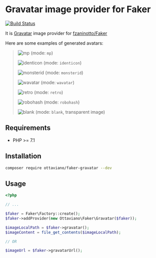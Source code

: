 # Gravatar image provider for Faker

[![Build Status](https://travis-ci.org/ottaviano/faker-gravatar.svg?branch=master)](https://travis-ci.org/ottaviano/faker-gravatar)

It is [Gravatar](https://en.gravatar.com/site/implement/images/) image provider for [fzaninotto/Faker](https://github.com/fzaninotto/Faker)

Here are some examples of generated avatars:

> ![mp](https://www.gravatar.com/avatar/ottaviano/faker-gravatar?d=mp&size=50) (mode: `mp`)
>
> ![identicon](https://www.gravatar.com/avatar/ottaviano/faker-gravatar?d=identicon&size=50) (mode: `identicon`)
>
> ![monsterid](https://www.gravatar.com/avatar/ottaviano/faker-gravatar?d=monsterid&size=50) (mode: `monsterid`)
> 
> ![wavatar](https://www.gravatar.com/avatar/ottaviano/faker-gravatar?d=wavatar&size=50) (mode: `wavatar`)
> 
> ![retro](https://www.gravatar.com/avatar/ottaviano/faker-gravatar?d=retro&size=50) (mode: `retro`)
>
> ![robohash](https://www.gravatar.com/avatar/ottaviano/faker-gravatar?d=robohash&size=50) (mode: `robohash`)
>
> ![blank](https://www.gravatar.com/avatar/ottaviano/faker-gravatar?d=blank&size=50) (mode: `blank`, transparent image)

## Requirements
 
 - PHP >= 7.1

## Installation

```bash
composer require ottaviano/faker-gravatar --dev
```

## Usage

```php
<?php

// ...

$faker = Faker\Factory::create();
$faker->addProvider(new Ottaviano\Faker\Gravatar($faker));

$imageLocalPath = $faker->gravatar();
$imageContent = file_get_contents($imageLocalPath);

// OR

$imageUrl = $faker->gravatarUrl();
```
